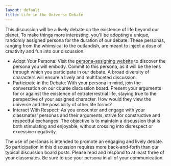 ```yaml
---
layout: default
title: Life in the Universe Debate
---
```


This discussion will be a lively debate on the existence of life beyond our planet. To make things more interesting, you'll be adopting a unique, randomly assigned persona for the duration of our debate. These personas, ranging from the whimsical to the outlandish, are meant to inject a dose of creativity and fun into our discussion.

- Adopt Your Persona: Visit the [persona-assigning website](https://storage.googleapis.com/avh-lessons/personas.html) to discover the persona you will embody. Commit to this persona, as it will be the lens through which you participate in our debate. A broad diversity of characters will ensure a lively and multifaceted discussion.
- Participate in the Debate: With your persona in mind, join the conversation on our course discussion board. Present your arguments for or against the existence of extraterrestrial life, staying true to the perspective of your assigned character. How would they view the universe and the possibility of other life forms?
- Interact With Respect: As you encounter and engage with your classmates' personas and their arguments, strive for constructive and respectful exchanges. The objective is to maintain a discussion that is both stimulating and enjoyable, without crossing into disrespect or excessive negativity.

The use of personas is intended to promote an engaging and lively debate. So participation in this discussion requires more back-and-forth than our typical discussion board posts. Please read and respond to at least three of your classmates. Be sure to use your persona in all of your communication.
